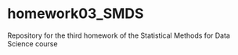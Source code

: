 # homework03_SMDS
Repository for the third homework of the Statistical Methods for Data Science course
